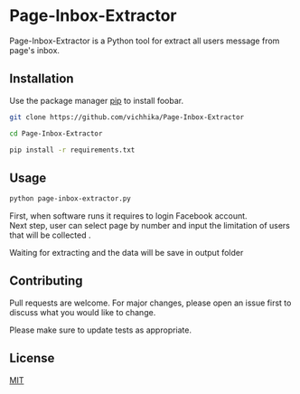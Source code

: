 
# Page-Inbox-Extractor

Page-Inbox-Extractor is a Python tool for extract all users message from page's inbox.

## Installation

Use the package manager [pip](https://pip.pypa.io/en/stable/) to install foobar.

```bash
git clone https://github.com/vichhika/Page-Inbox-Extractor
```

```bash
cd Page-Inbox-Extractor
```

```bash
pip install -r requirements.txt
```

## Usage
```bash
python page-inbox-extractor.py
```

First, when software runs it requires to login Facebook account.\
Next step, user can select page by number and input the limitation of users that will be collected .

Waiting for extracting and the data will be save in output folder


## Contributing
Pull requests are welcome. For major changes, please open an issue first to discuss what you would like to change.

Please make sure to update tests as appropriate.

## License
[MIT](https://choosealicense.com/licenses/mit/)
